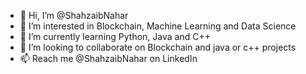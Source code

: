 - 👋 Hi, I’m @ShahzaibNahar 
- 👀 I’m interested in Blockchain, Machine Learning and Data Science
- 🌱 I’m currently learning Python, Java and C++
- 💞️ I’m looking to collaborate on Blockchain and java or c++ projects
- 📫 Reach me @ShahzaibNahar on LinkedIn 
